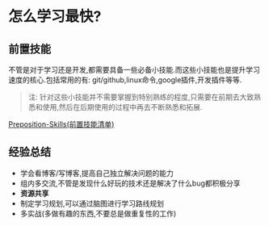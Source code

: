 # 怎么学习最快?
## 前置技能
不管是对于学习还是开发,都需要具备一些必备小技能.而这些小技能也是提升学习速度的核心.包括常用的有:
git/github,linux命令,google插件,开发插件等等.
>注: 针对这些小技能并不需要掌握到特别熟练的程度,只需要在前期去大致熟悉和使用,然后在后期使用的过程中再去不断熟悉和拓展.

[Preposition-Skills(前置技能清单)](Preposition-Skills.md)
## 经验总结
* 学会看博客/写博客,提高自己独立解决问题的能力
* 组内多交流,不管是发现什么好玩的技术还是解决了什么bug都积极分享
* **资源共享**
* 制定学习规划,可以通过脑图进行学习路线规划
* 多实战(多做有趣的东西,不要总是做重复性的工作)